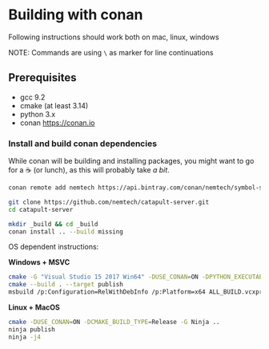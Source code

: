 # Building with conan

Following instructions should work both on mac, linux, windows

NOTE: Commands are using `\` as marker for line continuations

## Prerequisites

 * gcc 9.2
 * cmake (at least 3.14)
 * python 3.x
 * conan https://conan.io

### Install and build conan dependencies

While conan will be building and installing packages, you might want to go for a ☕ (or lunch),
as this will probably take *a bit*.

```sh
conan remote add nemtech https://api.bintray.com/conan/nemtech/symbol-server-dependencies

git clone https://github.com/nemtech/catapult-server.git
cd catapult-server

mkdir _build && cd _build
conan install .. --build missing
```

OS dependent instructions:

**Windows + MSVC**

```sh
cmake -G "Visual Studio 15 2017 Win64" -DUSE_CONAN=ON -DPYTHON_EXECUTABLE:FILEPATH=X:/python3x/python.exe ..
cmake --build . --target publish
msbuild /p:Configuration=RelWithDebInfo /p:Platform=x64 ALL_BUILD.vcxproj
```

**Linux + MacOS**
```sh
cmake -DUSE_CONAN=ON -DCMAKE_BUILD_TYPE=Release -G Ninja ..
ninja publish
ninja -j4
```
